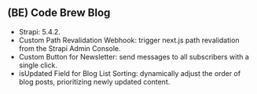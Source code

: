 ## (BE) Code Brew Blog

* Strapi: 5.4.2.
* Custom Path Revalidation Webhook: trigger next.js path revalidation from the Strapi Admin Console. 
* Custom Button for Newsletter: send messages to all subscribers with a single click. 
* isUpdated Field for Blog List Sorting: dynamically adjust the order of blog posts, prioritizing newly updated content. 
